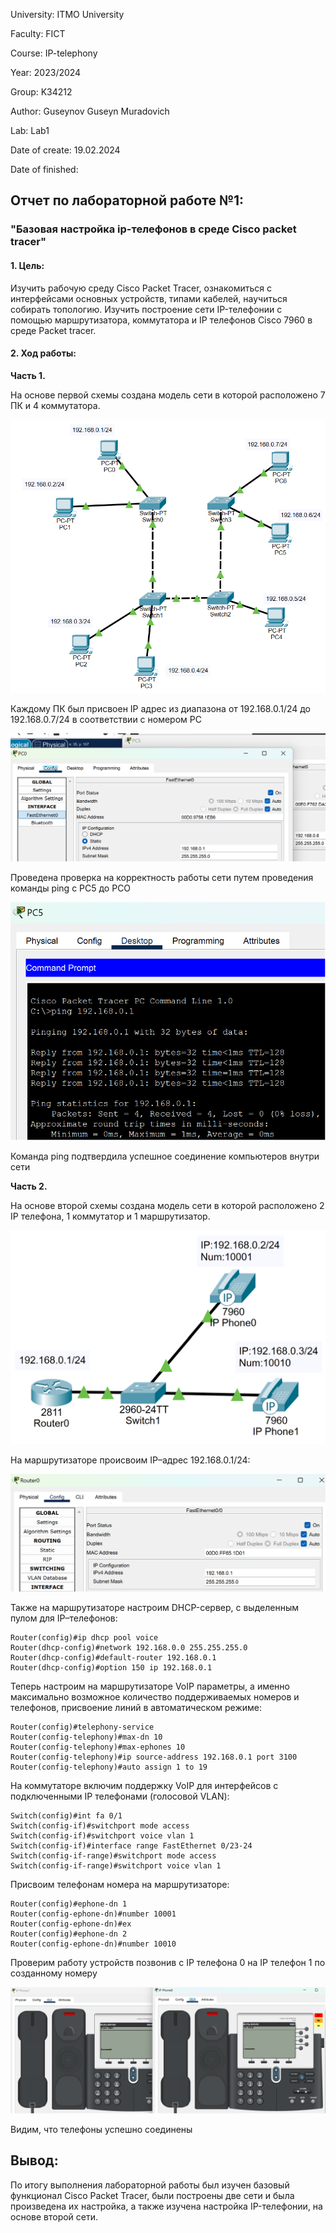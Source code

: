 University: ITMO University

Faculty: FICT

Course: IP-telephony

Year: 2023/2024

Group: K34212

Author: Guseynov Guseyn Muradovich

Lab: Lab1

Date of create: 19.02.2024

Date of finished: 


## Отчет по лабораторной работе №1:
### "Базовая настройка ip-телефонов в среде Сisco packet tracer"

#### 1. Цель:
Изучить рабочую среду Cisco Packet Tracer, ознакомиться с интерфейсами основных устройств, типами кабелей, научиться собирать топологию. Изучить построение сети IP-телефонии с помощью маршрутизатора, коммутатора и IP телефонов Cisco 7960 в среде Packet tracer.

#### 2. Ход работы:

**Часть 1.**

На основе первой схемы создана модель сети в которой расположено 7 ПК и 4 коммутатора. 

![](https://github.com/GuseynovGM/2023_2024-ip-telephony-k34212-guseynov_g_m/blob/main/lab1/images/1.png)

Каждому ПК был присвоен IP адрес из диапазона от 192.168.0.1/24 до 192.168.0.7/24 в соответствии с номером PC

![](https://github.com/GuseynovGM/2023_2024-ip-telephony-k34212-guseynov_g_m/blob/main/lab1/images/2.png)

Проведена проверка на корректность работы сети путем проведения команды ping с PC5 до PCО  

![](https://github.com/GuseynovGM/2023_2024-ip-telephony-k34212-guseynov_g_m/blob/main/lab1/images/3.png)

Команда ping подтвердила успешное соединение компьютеров внутри сети

**Часть 2.**

На основе второй схемы создана модель сети в которой расположено 2 IP телефона, 1 коммутатор и 1 маршрутизатор. 

![](https://github.com/GuseynovGM/2023_2024-ip-telephony-k34212-guseynov_g_m/blob/main/lab1/images/4.png)

На маршрутизаторе происвоим IP–адрес 192.168.0.1/24:

![](https://github.com/GuseynovGM/2023_2024-ip-telephony-k34212-guseynov_g_m/blob/main/lab1/images/5.png)

Также на маршрутизаторе настроим  DHCP-сервер, с выделенным пулом для IP–телефонов:

```
Router(config)#ip dhcp pool voice
Router(dhcp-config)#network 192.168.0.0 255.255.255.0
Router(dhcp-config)#default-router 192.168.0.1
Router(dhcp-config)#option 150 ip 192.168.0.1
```

Теперь настроим на маршрутизаторе VoIP параметры, а именно максимально возможное количество поддерживаемых номеров и телефонов, присвоение линий в автоматическом режиме:

```
Router(config)#telephony-service
Router(config-telephony)#max-dn 10
Router(config-telephony)#max-ephones 10
Router(config-telephony)#ip source-address 192.168.0.1 port 3100
Router(config-telephony)#auto assign 1 to 19
```

На коммутаторе включим поддержку VoIP для интерфейсов с подключенными IP телефонами (голосовой VLAN):

```
Switch(config)#int fa 0/1
Switch(config-if)#switchport mode access
Switch(config-if)#switchport voice vlan 1
Switch(config-if)#interface range FastEthernet 0/23-24
Switch(config-if-range)#switchport mode access
Switch(config-if-range)#switchport voice vlan 1
```

Присвоим телефонам номера на маршрутизаторе:

```
Router(config)#ephone-dn 1
Router(config-ephone-dn)#number 10001
Router(config-ephone-dn)#ex
Router(config)#ephone-dn 2
Router(config-ephone-dn)#number 10010
```

Проверим работу устройств позвонив с IP телефона 0 на IP телефон 1 по созданному номеру

![](https://github.com/GuseynovGM/2023_2024-ip-telephony-k34212-guseynov_g_m/blob/main/lab1/images/6.png)

Видим, что телефоны успешно соединены

## Вывод:

По итогу выполнения лабораторной работы был изучен базовый функционал Cisco Packet Tracer, были построены две сети и была произведена их настройка, а также изучена настройка IP-телефонии, на основе второй сети.
